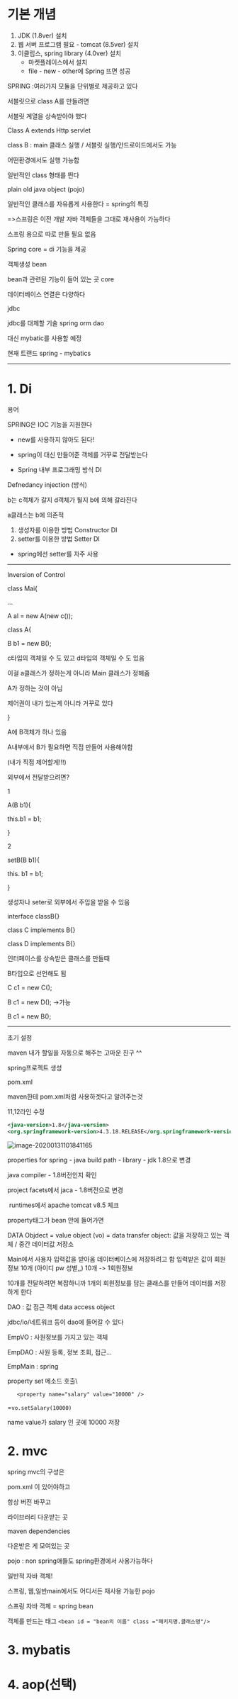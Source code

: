 # 기본 개념

1. JDK (1.8ver) 설치 
2. 웹 서버 프로그램 필요  - tomcat (8.5ver) 설치
3. 이클립스, spring library (4.0ver) 설치
   * 마켓플레이스에서 설치
   * file - new - other에 Spring 뜨면 성공

SPRING :여러가지 모듈을 단위별로 제공하고 있다

서블릿으로 class A를 만들려면

서블릿 계열을 상속받아야 했다

Class A extends Http servlet



class B : main 클래스 실행 / 서블릿 실행/안드로이드에서도 가능

어떤환경에서도 실행 가능함

일반적인 class 형태를 띈다 

plain old java object (pojo)

일반적인 클래스를 자유롭게 사용한다 = spring의 특징



=>스프링은 이전 개발 자바 객체들을 그대로 재사용이 가능하다

스프링 용으로 따로 만들 필요 없음



Spring core = di 기능을 제공

객체생성 bean

bean과 관련된 기능이 들어 있는 곳 core

 

데이터베이스 연결은 다양하다

jdbc

jdbc를 대체할 기술 spring orm dao

대신 mybatic를 사용할 예정

현재 트랜드 spring - mybatics

---





# 1. Di

용어

SPRING은 IOC 기능을 지원한다

* new를 사용하지 않아도 된다!
* spring이 대신 만들어준 객체를 거꾸로 전달받는다

* Spring 내부 프로그래밍 방식 DI

Defnedancy injection (방식)

b는 c객체가 갈지 d객체가 될지 b에 의해 갈라진다

a클래스는 b에 의존적

1. 생성자를 이용한 방법 Constructor DI
2. setter를 이용한 방법 Setter DI

* spring에선 setter를 자주 사용

---



Inversion of Control

class Mai{

...

A al = new A(new c());

class A{ 

B b1 = new B();

c타입의 객체일 수 도 있고 d타입의 객체일 수 도 있음

이걸 a클래스가 정하는게 아니라  Main 클래스가 정해줌

A가 정하는 것이 아님

제어권이 내가 있는게 아니라 거꾸로 있다

}

A에 B객체가 하나 있음

A내부에서 B가 필요하면 직접 만들어 사용해야함 

(내가 직접 제어할게!!!)

외부에서 전달받으려면?

1

A(B b1){

this.b1 = b1;

}

2

setB(B b1){

this. b1 = b1;

}

생성자나 seter로 외부에서 주입을 받을 수 있음

interface classB{}

class C implements B{}

class D implements B{}

인터페이스를 상속받은 클래스를 만들때

B타입으로 선언해도 됨

C c1 = new C();

B c1 = new D(); ->가능

B c1 = new B();



---

초기 설정 

maven 내가 할일을 자동으로 해주는 고마운 친구 ^^

spring프로젝트 생성

pom.xml

maven한테 pom.xml처럼 사용하겟다고 알려주는것

11,12라인 수정

```xml
<java-version>1.8</java-version>
<org.springframework-version>4.3.18.RELEASE</org.springframework-version>
```

![image-20200131101841165](Study/Study/md_img/image-20200131101841165.png)

properties for spring - java build path - library - jdk 1.8으로 변경

java compiler - 1.8버전인지 확인

project facets에서 jaca - 1.8버전으로 변경

​	runtimes에서 apache tomcat v8.5 체크





property태그가 bean 안에 들어가면

 DATA Objdect  = value object (vo) = data transfer object: 값을 저장하고 있는 객체 / 중간 데이터값 저장소

Main에서 사용자 입력값을 받아옴 데이터베이스에 저장하려고 함 입력받은 값이 회원정보 10개 (아이디 pw 성별,,) 10개 -> 1회원정보

10개를 전달하려면 복잡하니까 1개의 회원정보를 담는 클래스를 만들어 데이터를 저장하게 한다

DAO : 값 접근 객체 data access object

jdbc/io/네트워크 등이 dao에 들어갈 수 있다



EmpVO : 사원정보를 가지고 있는 객체

EmpDAO : 사원 등록, 정보 조회, 접근...

EmpMain : spring



property  set 메소드 호출\

`	<property name="salary" value="10000" />`

=`vo.setSalary(10000)`

name value가 salary 인 곳에 10000 저장 

# 2. mvc

spring mvc의 구성은

pom.xml 이 있어야하고

항상 버전 바꾸고

라이브러리 다운받는 곳

maven dependencies

다운받은 게 모여있는 곳



pojo : non spring애들도 spring환경에서 사용가능하다

일반적 자바 객체! 

스프링, 웹,일반main에서도 어디서든 재사용 가능한 pojo

스프링 자바 객체 = spring bean

객체를 만드는 태그 `<bean id = "bean의 이름" class ="패키지명.클래스명"/>`

# 3. mybatis

# 4. aop(선택)